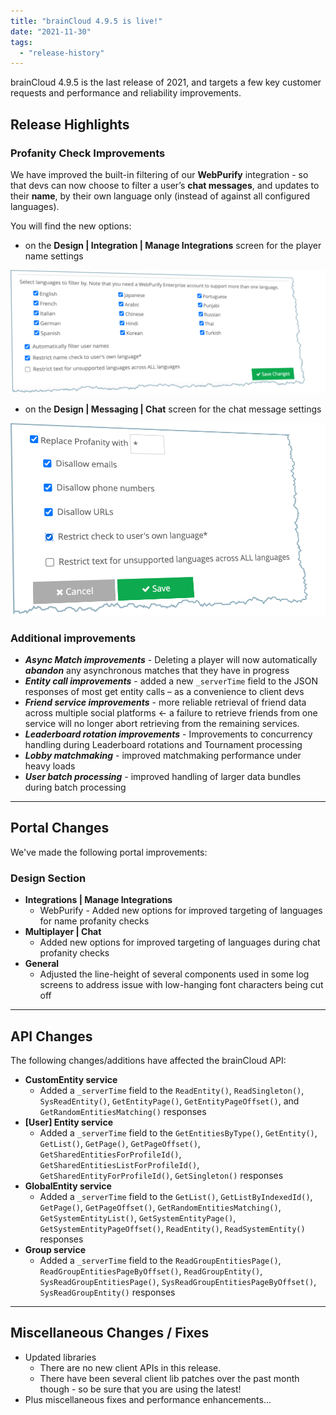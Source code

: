 ```yaml
---
title: "brainCloud 4.9.5 is live!"
date: "2021-11-30"
tags: 
  - "release-history"
---
```


brainCloud 4.9.5 is the last release of 2021, and targets a few key customer requests and performance and reliability improvements.

## Release Highlights

### Profanity Check Improvements

We have improved the built-in filtering of our **WebPurify** integration - so that devs can now choose to filter a user’s **chat messages**, and updates to their **name**, by their own language only (instead of against all configured languages).

You will find the new options:

- on the **Design | Integration | Manage Integrations** screen for the player name settings

![](images/2021-11-25_22-15-03-1024x401.png)

- on the **Design | Messaging | Chat** screen for the chat message settings

![](images/2021-11-25_22-20-59.png)

### Additional improvements

- _**Async Match improvements**_ - Deleting a player will now automatically _**abandon**_ any asynchronous matches that they have in progress
- _**Entity call improvements**_ - added a new `_serverTime` field to the JSON responses of most get entity calls – as a convenience to client devs
- _**Friend service improvements**_ - more reliable retrieval of friend data across multiple social platforms ← a failure to retrieve friends from one service will no longer abort retrieving from the remaining services.
- _**Leaderboard rotation improvements**_ - Improvements to concurrency handling during Leaderboard rotations and Tournament processing
- _**Lobby matchmaking**_ - improved matchmaking performance under heavy loads
- _**User batch processing**_ - improved handling of larger data bundles during batch processing

* * *

## Portal Changes

We've made the following portal improvements:

### Design Section

- **Integrations | Manage Integrations**
    - WebPurify - Added new options for improved targeting of languages for name profanity checks
- **Multiplayer | Chat**
    - Added new options for improved targeting of languages during chat profanity checks
- **General**
    - Adjusted the line-height of several components used in some log screens to address issue with low-hanging font characters being cut off

* * *

## API Changes

The following changes/additions have affected the brainCloud API:

- **CustomEntity service**
    - Added a `_serverTime` field to the `ReadEntity()`, `ReadSingleton()`, `SysReadEntity()`, `GetEntityPage()`, `GetEntityPageOffset()`, and `GetRandomEntitiesMatching()` responses
- **\[User\] Entity service**
    - Added a `_serverTime` field to the `GetEntitiesByType()`, `GetEntity()`, `GetList()`, `GetPage()`, `GetPageOffset()`, `GetSharedEntitiesForProfileId()`, `GetSharedEntitiesListForProfileId()`, `GetSharedEntityForProfileId()`, `GetSingleton()` responses
- **GlobalEntity service**
    - Added a `_serverTime` field to the `GetList()`, `GetListByIndexedId()`, `GetPage()`, `GetPageOffset()`, `GetRandomEntitiesMatching()`, `GetSystemEntityList()`, `GetSystemEntityPage()`, `GetSystemEntityPageOffset()`, `ReadEntity()`, `ReadSystemEntity()` responses
- **Group service**
    - Added a `_serverTime` field to the `ReadGroupEntitiesPage()`, `ReadGroupEntitiesPageByOffset()`, `ReadGroupEntity()`, `SysReadGroupEntitiesPage()`, `SysReadGroupEntitiesPageByOffset()`, `SysReadGroupEntity()` responses

* * *

## Miscellaneous Changes / Fixes

- Updated libraries
    - There are no new client APIs in this release.
    - There have been several client lib patches over the past month though - so be sure that you are using the latest!
- Plus miscellaneous fixes and performance enhancements...
